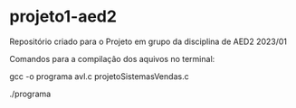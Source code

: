 # projeto1-aed2
Repositório criado para o Projeto em grupo da disciplina de AED2 2023/01

Comandos para a compilação dos aquivos no terminal:

gcc -o programa avl.c projetoSistemasVendas.c

./programa
